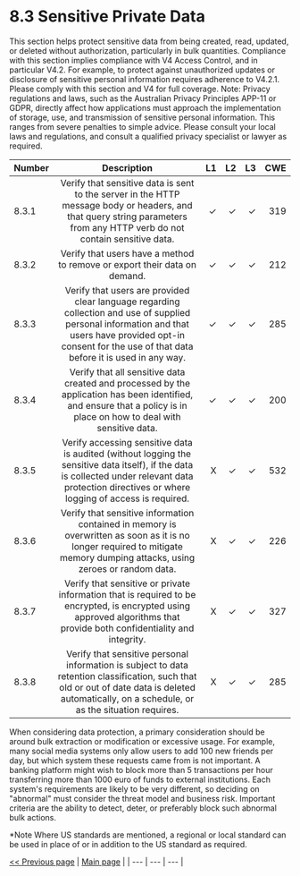 # 8.3 Sensitive Private Data

This section helps protect sensitive data from being created, read, updated, or deleted without authorization, particularly in bulk quantities. Compliance with this section implies compliance with V4 Access Control, and in particular V4.2. For example, to protect against unauthorized updates or disclosure of sensitive personal information requires adherence to V4.2.1. Please comply with this section and V4 for full coverage. Note: Privacy regulations and laws, such as the Australian Privacy Principles APP-11 or GDPR, directly affect how applications must approach the implementation of storage, use, and transmission of sensitive personal information. This ranges from severe penalties to simple advice. Please consult your local laws and regulations, and consult a qualified privacy specialist or lawyer as required.

| Number       | Description     | L1    		| L2         | L3 		   | CWE		|
| :------------- | :----------: | -----------: | -----------:|-----------:| -----------:|
| 8.3.1 | Verify that sensitive data is sent to the server in the HTTP message body or headers, and that query string parameters from any HTTP verb do not contain sensitive data.| ✓	 | ✓   | ✓   | 319 |
| 8.3.2 | Verify that users have a method to remove or export their data on demand.  | ✓  	 | ✓   | ✓   | 212 |
| 8.3.3 | Verify that users are provided clear language regarding collection and use of supplied personal information and that users have provided opt-in consent for the use of that data before it is used in any way.  | ✓ 	 | ✓   | ✓   | 285 |
| 8.3.4 | Verify that all sensitive data created and processed by the application has been identified, and ensure that a policy is in place on how to deal with sensitive data.  | ✓ 	 | ✓   | ✓   | 200 |
| 8.3.5 | Verify accessing sensitive data is audited (without logging the sensitive data itself), if the data is collected under relevant data protection directives or where logging of access is required. | X 	 | ✓   | ✓   | 532 |
| 8.3.6 | Verify that sensitive information contained in memory is overwritten as soon as it is no longer required to mitigate memory dumping attacks, using zeroes or random data. | X 	 | ✓   | ✓   | 226 |
| 8.3.7 | Verify that sensitive or private information that is required to be encrypted, is encrypted using approved algorithms that provide both confidentiality and integrity.  | X 	 | ✓   | ✓   | 327 
| 8.3.8 | Verify that sensitive personal information is subject to data retention classification, such that old or out of date data is deleted automatically, on a schedule, or as the situation requires.  | X 	 | ✓   | ✓   | 285

When considering data protection, a primary consideration should be around bulk extraction or modification or excessive usage. For example, many social media systems only allow users to add 100 new friends per day, but which system these requests came from is not important. A banking platform might wish to block more than 5 transactions per hour transferring more than 1000 euro of funds to external institutions. Each system's requirements are likely to be very different, so deciding on "abnormal" must consider the threat model and business risk. Important criteria are the ability to detect, deter, or preferably block such abnormal bulk actions. 

*Note
Where US standards are mentioned, a regional or local standard can be used in place of or in addition to the US standard as required.

[<< Previous page](1.%20Identify%20teams.md) | [Main page](../README.md) | 
| --- | --- | --- |
